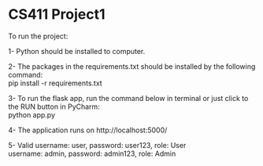 # CS411 Project1

To run the project:

1- Python should be installed to computer.

2- The packages in the requirements.txt should be installed by the following command:\
    pip install -r requirements.txt

3- To run the flask app, run the command below in terminal or just click to the RUN button in PyCharm:\
    python app.py

4- The application runs on http://localhost:5000/

5- Valid username: user, password: user123, role: User \
        username: admin, password: admin123, role: Admin

